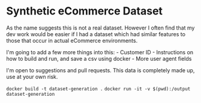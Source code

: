 # Synthetic eCommerce Dataset

As the name suggests this is not a real dataset. However I often find that my dev work would be easier if I had a dataset which had similar features to those that occur in actual eCommerce environments. 

I'm going to add a few more things into this:
    - Customer ID
    - Instructions on how to build and run, and save a csv using docker
    - More user agent fields

I'm open to suggestions and pull requests. This data is completely made up, use at your own risk.

`docker build -t dataset-generation .`
`docker run -it -v $(pwd):/output dataset-generation`